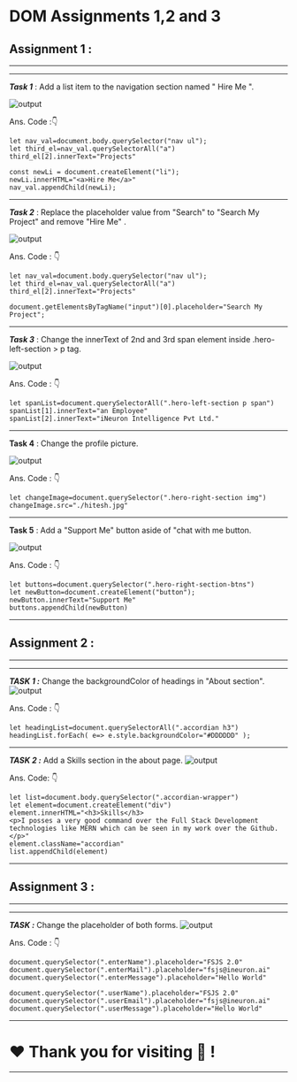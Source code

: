 # DOM Assignments 1,2 and 3

## **Assignment  1 :** 
---
---

***Task 1*** :  Add a list item to the navigation section named " Hire Me ".

![output](./firstAssignmentImage/task1Output.png)

Ans. Code :👇

```
let nav_val=document.body.querySelector("nav ul");
let third_el=nav_val.querySelectorAll("a")
third_el[2].innerText="Projects"

const newLi = document.createElement("li");
newLi.innerHTML="<a>Hire Me</a>"
nav_val.appendChild(newLi);
```

___

***Task 2*** :  Replace the placeholder value from "Search" to "Search My Project" and remove "Hire Me" .

![output](./firstAssignmentImage/task2Output.png)

Ans. Code : 👇

```
let nav_val=document.body.querySelector("nav ul");
let third_el=nav_val.querySelectorAll("a")
third_el[2].innerText="Projects"

document.getElementsByTagName("input")[0].placeholder="Search My Project";
```
---


***Task 3*** : Change the innerText of 2nd and 3rd span element inside .hero-left-section > p tag.

![output](./firstAssignmentImage/task3Output.png)

Ans. Code : 👇

```
let spanList=document.querySelectorAll(".hero-left-section p span")
spanList[1].innerText="an Employee"
spanList[2].innerText="iNeuron Intelligence Pvt Ltd."
```
---

**Task 4** : Change the profile picture.

![output](./firstAssignmentImage/task4Output.png)

Ans. Code : 👇

```
let changeImage=document.querySelector(".hero-right-section img")
changeImage.src="./hitesh.jpg"
```
---

**Task 5** : Add a "Support Me" button aside of "chat with me button.

![output](./firstAssignmentImage/task5Output.png)

Ans. Code : 👇

```
let buttons=document.querySelector(".hero-right-section-btns")
let newButton=document.createElement("button");
newButton.innerText="Support Me"
buttons.appendChild(newButton)
```
---

## **Assignment  2 :** 
---
---

***TASK 1 :*** Change the backgroundColor of headings in "About section".
![output](./secondAssignmentImage/task1Output.png)

Ans. Code : 👇
```
let headingList=document.querySelectorAll(".accordian h3")
headingList.forEach( e=> e.style.backgroundColor="#DDDDDD" );
```
---

***TASK 2 :*** Add a Skills section in the about page.
![output](./secondAssignmentImage/task2Output.png)

Ans. Code: 👇

```
let list=document.body.querySelector(".accordian-wrapper")
let element=document.createElement("div")
element.innerHTML="<h3>Skills</h3> 
<p>I posses a very good command over the Full Stack Development technologies like MERN which can be seen in my work over the Github. </p>"
element.className="accordian"
list.appendChild(element)
```
---

## **Assignment  3 :** 
---
---

***TASK :*** Change the placeholder of both forms.
![output](./thirdAssignmentImage/task1Output.png)

Ans. Code : 👇
```
document.querySelector(".enterName").placeholder="FSJS 2.0"
document.querySelector(".enterMail").placeholder="fsjs@ineuron.ai"
document.querySelector(".enterMessage").placeholder="Hello World"

document.querySelector(".userName").placeholder="FSJS 2.0"
document.querySelector(".userEmail").placeholder="fsjs@ineuron.ai"
document.querySelector(".userMessage").placeholder="Hello World"
```
---

# ❤️ Thank you for visiting 💚 !
---